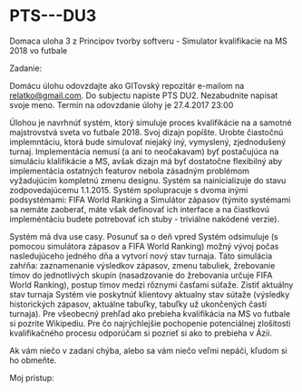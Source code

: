# PTS---DU3
Domaca uloha 3 z Principov tvorby softveru - Simulator kvalifikacie na MS 2018 vo futbale

Zadanie:

Domácu úlohu odovzdajte ako GITovský repozitár e-mailom na relatko@gmail.com. Do subjectu napiste PTS DU2. Nezabudnite napisat svoje meno. Termín na odovzdanie úlohy je 27.4.2017 23:00

Úlohou je navrhnúť systém, ktorý simuluje proces kvalifikácie na a samotné majstrovstvá sveta vo futbale 2018. Svoj dizajn popíšte. Urobte čiastočnú implemntáciu, ktorá bude simulovať niejaký iný, vymyslený, zjednodušený turnaj. Implementácia nemusí (a ani to neočakavam) byť postačujúca na simuláciu klalifikácie a MS, avšak dizajn má byť dostatočne flexibilný aby implementácia ostatných featurov nebola zásadným problémom vyžadujúcim kompletnú zmenu designu. 
Systém sa nainicializuje do stavu zodpovedajúcemu 1.1.2015. Systém spolupracuje s dvoma inými podsystémami: FIFA World Ranking a Simulátor zápasov (týmito systémami sa nemáte zaoberať, máte však definovať ich interface a na čiastkovú impleméntáciu budete potrebovať ich stuby - triviálne nakódené verzie). 

Systém má dva use casy.
Posunuť sa o deň vpred
Systém odsimuluje (s pomocou simulátora zápasov a FIFA World Ranking) možný vývoj počas nasledujúceho jedného dňa a vytvorí nový stav turnaja. Táto simulácia zahŕňa: zaznamenanie výsledkov zápasov, zmenu tabuliek, žrebovanie tímov do jednotlivých skupín (nasadzovanie do žrebovania určuje FIFA World Ranking), postup tímov medzi rôznymi časťami súťaže.
Zistiť aktuálny stav turnaja
Systém vie poskytnúť klientovy aktualny stav sútaže (výsledky historických zápasov, aktuálne tabuľky, tabuľky už ukončených častí turnaja).
Pre všeobecný prehľad ako prebieha kvalifikácia na MS vo futbale si pozrite Wikipediu. Pre čo najrýchlejšie pochopenie potenciálnej zlošitosti kvalifikačného procesu odporúčam si pozrieť si ako to prebieha v Ázii. 

Ak vám niečo v zadaní chýba, alebo sa vám niečo veľmi nepáči, kľudom si ho obmeňte.

Moj pristup:
